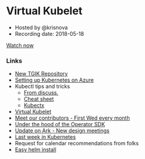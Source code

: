 # Virtual Kubelet

- Hosted by @krisnova
- Recording date: 2018-05-18

[Watch now](https://www.youtube.com/watch?v=J8W_9GTmCNA)

### Links

 - [New TGIK Repository](https://github.com/heptio/tgik)
 - [Setting up Kubernetes on Azure](https://docs.microsoft.com/en-us/azure/aks/kubernetes-walkthrough)
 - Kubectl tips and tricks
    - [From discuss.](https://discuss.kubernetes.io/t/kubectl-tips-and-tricks/192)
    - [Cheat sheet](https://kubernetes.io/docs/reference/kubectl/cheatsheet/)
    - [Kubectx](https://github.com/ahmetb/kubectx)
 - [Virtual Kubelet](https://github.com/virtual-kubelet/virtual-kubelet)
 - [Meet our contributors - First Wed every month](https://github.com/kubernetes/community/blob/master/mentoring/meet-our-contributors.md) 
 - [Under the hood of the Operator SDK](https://medium.com/@cloudark/under-the-hood-of-the-operator-sdk-eebc8fdeebbf)
 - [Update on Ark - New design meetings](https://twitter.com/HeptioArk/status/997497054753705984)
 - [Last week in Kubernetes](https://discuss.kubernetes.io/t/last-week-in-kubernetes-development-week-ending-may-13th/339)
 - Request for calendar recommendations from folks
 - [Easy helm install](https://medium.com/@pczarkowski/easily-install-uninstall-helm-on-rbac-kubernetes-8c3c0e22d0d7)
